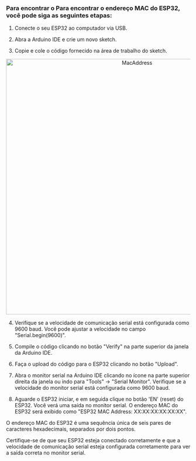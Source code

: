 ### Para encontrar o Para encontrar o endereço MAC do ESP32, você pode siga as seguintes etapas:

1. Conecte o seu ESP32 ao computador via USB.

2. Abra a Arduino IDE e crie um novo sketch.

3. Copie e cole o código fornecido na área de trabalho do sketch.

<p align="center">
  <img src= https://github.com/andresima0/Help---ESP32/assets/111400782/152a8779-c251-4f36-862f-aea2f01a666c)" 
  alt= "MacAddress" width="700">
</p>

4. Verifique se a velocidade de comunicação serial está configurada como 9600 baud. Você pode ajustar a velocidade no campo "Serial.begin(9600)".

5. Compile o código clicando no botão "Verify" na parte superior da janela da Arduino IDE.

6. Faça o upload do código para o ESP32 clicando no botão "Upload".

7. Abra o monitor serial na Arduino IDE clicando no ícone na parte superior direita da janela ou indo para "Tools" -> "Serial Monitor". Verifique se a velocidade do monitor serial está configurada como 9600 baud.

8. Aguarde o ESP32 iniciar, e em seguida clique no botão 'EN' (reset) do ESP32. Você verá uma saída no monitor serial. O endereço MAC do ESP32 será exibido como "ESP32 MAC Address: XX:XX:XX:XX:XX:XX".

O endereço MAC do ESP32 é uma sequência única de seis pares de caracteres hexadecimais, separados por dois pontos.

Certifique-se de que seu ESP32 esteja conectado corretamente e que a velocidade de comunicação serial esteja configurada corretamente para ver a saída correta no monitor serial.
